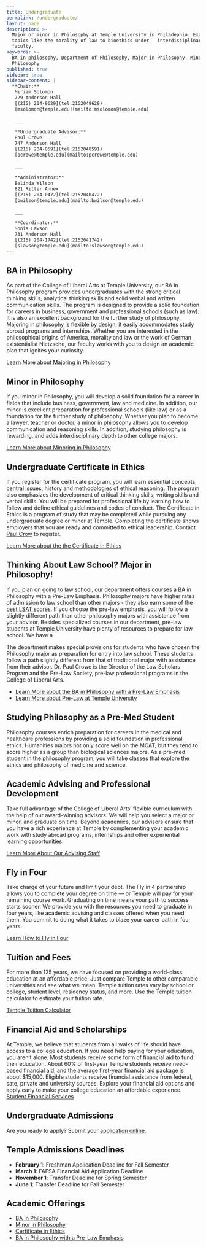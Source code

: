 ```yaml
---
title: Undergraduate
permalink: /undergraduate/
layout: page
description: >-
  Major or minor in Philosophy at Temple University in Philadephia. Explore
  topics like the morality of law to bioethics under   interdisciplinary
  faculty.  
keywords: >-
  BA in philosophy, Department of Philosophy, Major in Philosophy, Minor in
  Philosophy
published: true
sidebar: true
sidebar-content: |
  **Chair:**  
   Miriam Solomon  
   729 Anderson Hall  
   [(215) 204-9629](tel:2152049629)  
   [msolomon@temple.edu](mailto:msolomon@temple.edu)  
   
   ___
   
   **Undergraduate Advisor:**  
   Paul Crowe  
   747 Anderson Hall  
   [(215) 204-8591](tel:2152048591)  
   [pcrowe@temple.edu](mailto:pcrowe@temple.edu)  
   
   ___
   
   **Administrator:**  
   Belinda Wilson  
   821 Ritter Annex   
   [(215) 204-0472](tel:2152040472)  
   [bwilson@temple.edu](mailto:bwilson@temple.edu)  
   
   ___

   **Coordinator:**  
   Sonia Lawson  
   731 Anderson Hall    
   [(215) 204-1742](tel:2152041742)   
   [slawson@temple.edu](mailto:slawson@temple.edu)
---
```

## BA in Philosophy
As part of the College of Liberal Arts at Temple University, our BA in Philosophy program provides undergraduates with the strong critical thinking skills, analytical thinking skills and solid verbal and written communication skills. The program is designed to provide a solid foundation for careers in business, government and professional schools (such as law). It is also an excellent background for the further study of philosophy. Majoring in philosophy is flexible by design; it easily accommodates study abroad programs and internships. Whether you are interested in the philosophical origins of America, morality and law or the work of German existentialist Nietzsche, our faculty works with you to design an academic plan that ignites your curiosity. 

[Learn More about Majoring in Philosophy](http://bulletin.temple.edu/undergraduate/liberal-arts/philosophy/ba-philosophy/)

## Minor in Philosophy
If you minor in Philosophy, you will develop a solid foundation for a career in fields that include business, government, law and medicine. In addition, our minor is excellent preparation for professional schools (like law) or as a foundation for the further study of philosophy. Whether you plan to become a lawyer, teacher or doctor, a minor in philosophy allows you to develop communication and reasoning skills.  In addition, studying philosophy is rewarding, and adds interdisciplinary depth to other college majors.

[Learn More about Minoring in Philosophy](http://bulletin.temple.edu/undergraduate/liberal-arts/philosophy/minor-philosophy/)

## Undergraduate Certificate in Ethics
If you register for the certificate program, you will learn essential concepts, central issues, history and methodologies of ethical reasoning. The program also emphasizes the development of critical thinking skills, writing skills and verbal skills. You will be prepared for professional life by learning how to follow and define ethical guidelines and codes of conduct. The Certificate in Ethics is a program of study that may be completed while pursuing any undergraduate degree or minor at Temple. Completing the certificate shows employers that you are ready and committed to ethical leadership. Contact [Paul Crow](mailto:pcrowe@temple.edu) to register. 

[Learn More about the the Certificate in Ethics](http://bulletin.temple.edu/undergraduate/liberal-arts/philosophy/certificate-ethics/)

## Thinking About Law School? Major in Philosophy!
If you plan on going to law school, our department offers courses a BA in Philosophy with a Pre-Law Emphasis. Philosophy majors have higher rates of admission to law school than other majors - they also earn some of the [best LSAT scores](http://www.nationaljurist.com/prelaw/classics-philosophy-majors-do-best-when-it-comes-getting-law-school). If you choose the pre-law emphasis, you will follow a slightly different path than other philosophy majors with assistance from your advisor. Besides specialized courses in our department, pre-law students at Temple University have plenty of resources to prepare for law school. We have a

The department makes special provisions for students who have chosen the Philosophy major as preparation for entry into law school. These students follow a path slightly different from that of traditional major with assistance from their advisor. Dr. Paul Crowe is the Director of the Law Scholars Program and the Pre-Law Society, pre-law professional programs in the College of Liberal Arts. 

 

- [Learn More about the BA in Philosophy with a Pre-Law Emphasis](http://bulletin.temple.edu/undergraduate/liberal-arts/philosophy/ba-philosophy/#academicplanstext)
- [Learn More about Pre-Law at Temple University](http://develop.cla.temple.edu/pre-law/undergraduate/)

## Studying Philosophy as a Pre-Med Student
Philosophy courses enrich preparation for careers in the medical and healthcare professions by providing a solid foundation in professional ethics. Humanities majors not only score well on the MCAT, but they tend to score higher as a group than biological sciences majors. As a pre-med student in the philosophy program, you will take classes that explore the ethics and philosophy of medicine and science. 

## Academic Advising and Professional Development
Take full advantage of the College of Liberal Arts’ flexible curriculum with the help of our award-winning advisors. We will help you select a major or minor, and graduate on time. Beyond academics, our advisors ensure that you have a rich experience at Temple by complementing your academic work with study abroad programs, internships and other experiential learning opportunities. 

[Learn More About Our Advising Staff](https://liberalarts.temple.edu/advising)

## Fly in Four
Take charge of your future and limit your debt. The Fly in 4 partnership allows you to complete your degree on time — or Temple will pay for your remaining course work. Graduating on time means your path to success starts sooner. We provide you with the resources you need to graduate in four years, like academic advising and classes offered when you need them. You commit to doing what it takes to blaze your career path in four years.

[Learn How to Fly in Four](http://fly.temple.edu/)

## Tuition and Fees
For more than 125 years, we have focused on providing a world-class education at an affordable price. Just compare Temple to other comparable universities and see what we mean. Temple tuition rates vary by school or college, student level, residency status, and more. Use the Temple tuition calculator to estimate your tuition rate.

[Temple Tuition Calculator](https://bursar.temple.edu/tuition-and-fees/tuition-rates)

## Financial Aid and Scholarships
At Temple, we believe that students from all walks of life should have access to a college education. If you need help paying for your education, you aren’t alone. Most students receive some form of financial aid to fund their education. About 60% of first-year Temple students receive need-based financial aid, and the average first-year financial aid package is about $15,000. Eligible students receive financial assistance from federal, sate, private and university sources. Explore your financial aid options and apply early to make your college education an affordable experience.  
[Student Financial Services](https://sfs.temple.edu/financial-aid-types)

## Undergraduate Admissions
Are you ready to apply? Submit your [application online](http://admissions.temple.edu/apply).

## Temple Admissions Deadlines
- **February 1**: Freshman Application Deadline for Fall Semester
- **March 1**: FAFSA Financial Aid Application Deadline
- **November 1**: Transfer Deadline for Spring Semester
- **June 1**: Transfer Deadline for Fall Semester

## Academic Offerings

- [BA in Philosophy](http://bulletin.temple.edu/undergraduate/liberal-arts/philosophy/ba-philosophy/)
- [Minor in Philosophy](http://bulletin.temple.edu/undergraduate/liberal-arts/philosophy/minor-philosophy/)
- [Certificate in Ethics](http://bulletin.temple.edu/undergraduate/liberal-arts/philosophy/certificate-ethics/)
- [BA in Philosophy with a Pre-Law Emphasis](http://bulletin.temple.edu/undergraduate/liberal-arts/philosophy/ba-philosophy/#academicplanstext)
